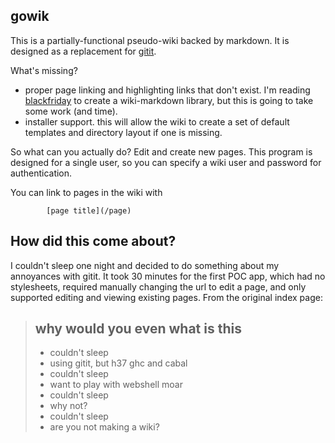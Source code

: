 ## gowik

This is a partially-functional pseudo-wiki backed by markdown. It is
designed as a replacement for [gitit](http://www.gitit.net).

What's missing?

* proper page linking and highlighting links that don't exist. I'm reading
[blackfriday](https://github.com/russross/blackfriday) to create a
wiki-markdown library, but this is going to take some work (and time).
* installer support. this will allow the wiki to create a set of default
templates and directory layout if one is missing.

So what can you actually do? Edit and create new pages. This program
is designed for a single user, so you can specify a wiki user and
password for authentication. 

You can link to pages in the wiki with
```
        [page title](/page)
```

## How did this come about?
I couldn't sleep one night and decided to do something about my annoyances
with gitit. It took 30 minutes for the first POC app, which had no stylesheets,
required manually changing the url to edit a page, and only supported editing
and viewing existing pages. From the original index page:

> ## why would you even what is this
> 
> * couldn't sleep
> * using gitit, but h37 ghc and cabal
> * couldn't sleep
> * want to play with webshell moar
> * couldn't sleep
> * why not?
> * couldn't sleep
> * are you not making a wiki?
